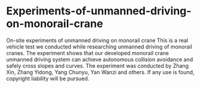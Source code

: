 # Experiments-of-unmanned-driving-on-monorail-crane
On-site experiments of unmanned driving on monorail crane
This is a real vehicle test we conducted while researching unmanned driving of monorail cranes. The experiment shows that our developed monorail crane unmanned driving system can achieve autonomous collision avoidance and safely cross slopes and curves.
The experiment was conducted by Zhang Xin, Zhang Yidong, Yang Chunyu, Yan Wanzi and others. If any use is found, copyright liability will be pursued.
